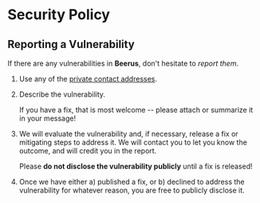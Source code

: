# Security Policy

## Reporting a Vulnerability

If there are any vulnerabilities in **Beerus**, don't hesitate to _report them_.

1. Use any of the [private contact addresses](https://github.com/keep-starknet-strange/beerus#support).
2. Describe the vulnerability.

   If you have a fix, that is most welcome -- please attach or summarize it in your message!

3. We will evaluate the vulnerability and, if necessary, release a fix or mitigating steps to address it. We will contact you to let you know the outcome, and will credit you in the report.

   Please **do not disclose the vulnerability publicly** until a fix is released!

4. Once we have either a) published a fix, or b) declined to address the vulnerability for whatever reason, you are free to publicly disclose it.
